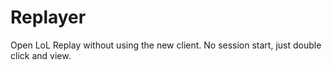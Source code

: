 # Replayer
Open LoL Replay without using the new client. No session start, just double click and view.
